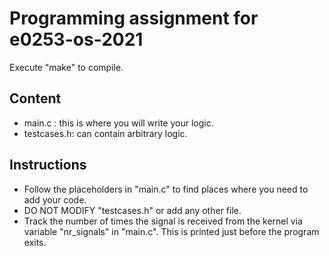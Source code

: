 # Programming assignment for e0253-os-2021

Execute "make" to compile.

## Content
- main.c : this is where you will write your logic.
- testcases.h: can contain arbitrary logic.

## Instructions
- Follow the placeholders in "main.c" to find places where you need to add your code.
- DO NOT MODIFY "testcases.h" or add any other file.
- Track the number of times the signal is received from the kernel via variable "nr_signals" in "main.c". This is printed just before the program exits.
